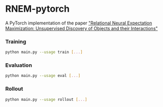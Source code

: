 # RNEM-pytorch
A PyTorch implementation of the paper ["Relational Neural Expectation Maximization: Unsupervised Discovery of Objects and their Interactions"](https://openreview.net/pdf?id=ryH20GbRW)

### Training

```bash
python main.py --usage train [...]
```

### Evaluation

```bash
python main.py --usage eval [...]
```

### Rollout

```bash
python main.py --usage rollout [...]
```